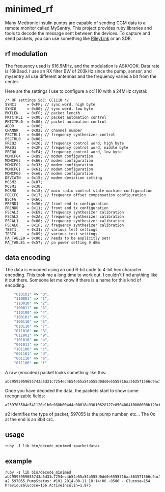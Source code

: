# minimed_rf

Many Medtronic insulin pumps are capable of sending CGM data to a remote monitor called MySentry.  This project provides ruby libraries and tools to decode the message sent between the devices.  To capture and send packets, you can use something like [RileyLink](https://github.com/ps2/rileylink) or an SDR.

## rf modulation

The frequency used is 916.5MHz, and the modulation is ASK/OOK. Data rate is 16kBaud. I use an RX filter BW of 203kHz since the pump, sensor, and mysentry all use different antennas and the frequency varies a bit from the center.

Here are the settings I use to configure a cc1110 with a 24MHz crystal:

```
/* RF settings SoC: CC1110 */
SYNC1     = 0xFF; // sync word, high byte
SYNC0     = 0x00; // sync word, low byte
PKTLEN    = 0xFF; // packet length
PKTCTRL1  = 0x00; // packet automation control
PKTCTRL0  = 0x00; // packet automation control
ADDR      = 0x00;
CHANNR    = 0x02; // channel number
FSCTRL1   = 0x06; // frequency synthesizer control
FSCTRL0   = 0x00;
FREQ2     = 0x26; // frequency control word, high byte
FREQ1     = 0x2F; // frequency control word, middle byte
FREQ0     = 0xE4; // frequency control word, low byte
MDMCFG4   = 0xB9; // modem configuration
MDMCFG3   = 0x66; // modem configuration
MDMCFG2   = 0x33; // modem configuration
MDMCFG1   = 0x61; // modem configuration
MDMCFG0   = 0xe6; // modem configuration
DEVIATN   = 0x15; // modem deviation setting
MCSM2     = 0x07;
MCSM1     = 0x30;
MCSM0     = 0x18; // main radio control state machine configuration
FOCCFG    = 0x17; // frequency offset compensation configuration
BSCFG     = 0x6C;
FREND1    = 0x56; // front end tx configuration
FREND0    = 0x11; // front end tx configuration
FSCAL3    = 0xE9; // frequency synthesizer calibration
FSCAL2    = 0x2A; // frequency synthesizer calibration
FSCAL1    = 0x00; // frequency synthesizer calibration
FSCAL0    = 0x1F; // frequency synthesizer calibration
TEST1     = 0x31; // various test settings
TEST0     = 0x09; // various test settings
PA_TABLE0 = 0x00; // needs to be explicitly set!
PA_TABLE1 = 0x57; // pa power setting 0 dBm
```

## data encoding

The data is encoded using an odd 6-bit code to 4-bit hex character encoding. This took me a long time to work out. I couldn't find anything like it out there. Someone let me know if there is a name for this kind of encoding.

```ruby
    "010101" => "0",
    "110001" => "1",
    "110010" => "2",
    "100011" => "3",
    "110100" => "4",
    "100101" => "5",
    "100110" => "6",
    "010110" => "7",
    "011010" => "8",
    "011001" => "9",
    "101010" => "a",
    "001011" => "b",
    "101100" => "c",
    "001101" => "d",
    "001110" => "e",
    "011100" => "f"
```

A raw (encoded) packet looks something like this:
```
ab29595959655743a5d31c7254ec4b54e55a54b555d0dd0e5555716aa563571566c9ac7258e565574555d1c55555555568bc7256c55554e55a54b55555556c55
```

Once you have decoded the data, the packets start to show some recognizable fields:
```
a259705504e541120e1b0e080b004d4e00018a03010628127e0504004f0000008b120c000e080b00000c
```

a2 identifies the type of packet, 597055 is the pump number, etc...  The 0c at the end is an 8bit crc.

## usage

```
ruby -I lib bin/decode_minimed <packetdata>
```

## example

```
ruby -I lib bin/decode_minimed ab29595959655743a5d31c7254ec4b54e55a54b555d0dd0e5555716aa563571566c9ac7258e565574555d1c55555555568bc7256c55554e55a54b55555556c55
a2 597055 PumpStatus: #101 2014-08-11 18:14:00 -0500 - Glucose=154 PreviousGlucose=156 ActiveInsulin=1.975
```
